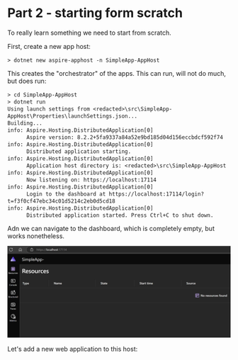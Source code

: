 # Part 2 - starting form scratch

To really learn something we need to start from scratch.

First, create a new app host:

```
> dotnet new aspire-apphost -n SimpleApp-AppHost
```

This creates the "orchestrator" of the apps. This can run, will not do much, but does run:

```
> cd SimpleApp-AppHost
> dotnet run
Using launch settings from <redacted>\src\SimpleApp-AppHost\Properties\launchSettings.json...
Building...
info: Aspire.Hosting.DistributedApplication[0]
      Aspire version: 8.2.2+5fa9337a84a52e9bd185d04d156eccbdcf592f74
info: Aspire.Hosting.DistributedApplication[0]
      Distributed application starting.
info: Aspire.Hosting.DistributedApplication[0]
      Application host directory is: <redacted>\src\SimpleApp-AppHost
info: Aspire.Hosting.DistributedApplication[0]
      Now listening on: https://localhost:17114
info: Aspire.Hosting.DistributedApplication[0]
      Login to the dashboard at https://localhost:17114/login?t=f3f0cf47ebc34c01d5214c2eb0d5cd18
info: Aspire.Hosting.DistributedApplication[0]
      Distributed application started. Press Ctrl+C to shut down.
```

Adn we can navigate to the dashboard, which is completely empty, but works nonetheless.

![initial Dashboard](initial-dashboard.png)

Let's add a new web application to this host:

